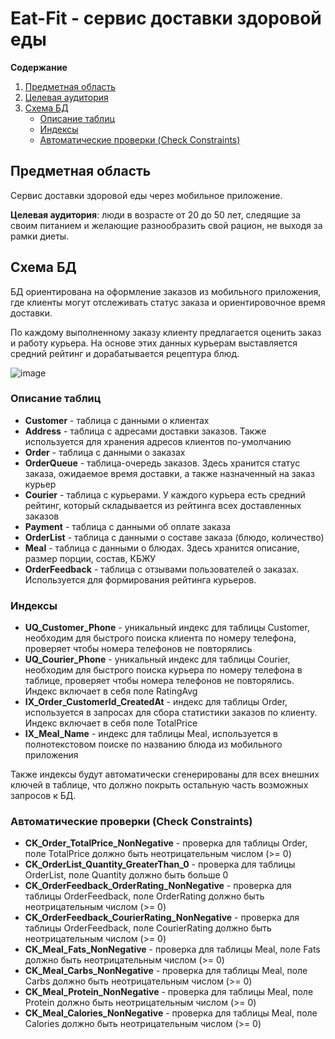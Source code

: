 # Eat-Fit - сервис доставки здоровой еды

**Содержание**
1. [Предметная область](#предметная-область)
2. [Целевая аудитория](#целевая-аудитория)
3. [Схема БД](#схема-бд)
    - [Описание таблиц](#описание-таблиц)
    - [Индексы](#индексы)
    - [Aвтоматические проверки (Check Constraints)](#автоматические-проверки-check-constraints)


## Предметная область
Сервис доставки здоровой еды через мобильное приложение.

**Целевая аудитория**: люди в возрасте от 20 до 50 лет, следящие за своим питанием и желающие разнообразить свой рацион, не выходя за рамки диеты.

## Схема БД

БД ориентирована на оформление заказов из мобильного приложения, где клиенты могут отслеживать статус заказа и ориентировочное время доставки.

По каждому выполненному заказу клиенту предлагается оценить заказ и работу курьера.
На основе этих данных курьерам выставляется средний рейтинг и дорабатывается рецептура блюд.

![image](https://user-images.githubusercontent.com/19695435/144702758-d5e8f298-6603-4e2b-9fa7-0dac8e1ac948.png)


### Описание таблиц

- **Customer** - таблица с данными о клиентах
- **Address** - таблица с адресами доставки заказов. Также используется для хранения адресов клиентов по-умолчанию
- **Order** - таблица с данными о заказах
- **OrderQueue** - таблица-очередь заказов. Здесь хранится статус заказа, ожидаемое время доставки, а также назначенный на заказ курьер
- **Courier** - таблица с курьерами. У каждого курьера есть средний рейтинг, который складывается из рейтинга всех доставленных заказов
- **Payment** - таблица с данными об оплате заказа
- **OrderList** - таблица с данными о составе заказа (блюдо, количество)
- **Meal** - таблица с данными о блюдах. Здесь хранится описание, размер порции, состав, КБЖУ
- **OrderFeedback** - таблица с отзывами пользователей о заказах. Используется для формирования рейтинга курьеров.

### Индексы

- **UQ_Customer_Phone** - уникальный индекс для таблицы Customer, необходим для быстрого поиска клиента по номеру телефона, проверяет чтобы номера телефонов не повторялись
- **UQ_Courier_Phone** - уникальный индекс для таблицы Courier, необходим для быстрого поиска курьера по номеру телефона в таблице, проверяет чтобы номера телефонов не повторялись. Индекс включает в себя поле RatingAvg
- **IX_Order_CustomerId_CreatedAt** - индекс для таблицы Order, используется в запросах для сбора статистики заказов по клиенту. Индекс включает в себя поле TotalPrice
- **IX_Meal_Name** - индекс для таблицы Meal, используется в полнотекстовом поиске по названию блюда из мобильного приложения

Также индексы будут автоматически сгенерированы для всех внешних ключей в таблице, что должно покрыть остальную часть возможных запросов к БД.

### Автоматические проверки (Check Constraints)

- **CK_Order_TotalPrice_NonNegative** - проверка для таблицы Order, поле TotalPrice должно быть неотрицательным числом (>= 0)
- **CK_OrderList_Quantity_GreaterThan_0** - проверка для таблицы OrderList, поле Quantity должно быть больше 0
- **CK_OrderFeedback_OrderRating_NonNegative** - проверка для таблицы OrderFeedback, поле OrderRating должно быть неотрицательным числом (>= 0)
- **CK_OrderFeedback_CourierRating_NonNegative** - проверка для таблицы OrderFeedback, поле CourierRating должно быть неотрицательным числом (>= 0)
- **CK_Meal_Fats_NonNegative** - проверка для таблицы Meal, поле Fats должно быть неотрицательным числом (>= 0)
- **CK_Meal_Carbs_NonNegative** - проверка для таблицы Meal, поле Carbs должно быть неотрицательным числом (>= 0)
- **CK_Meal_Protein_NonNegative** - проверка для таблицы Meal, поле Protein должно быть неотрицательным числом (>= 0)
- **CK_Meal_Calories_NonNegative** - проверка для таблицы Meal, поле Calories должно быть неотрицательным числом (>= 0)
